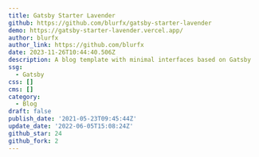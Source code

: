 ```yaml
---
title: Gatsby Starter Lavender
github: https://github.com/blurfx/gatsby-starter-lavender
demo: https://gatsby-starter-lavender.vercel.app/
author: blurfx
author_link: https://github.com/blurfx
date: 2023-11-26T10:44:40.506Z
description: A blog template with minimal interfaces based on Gatsby
ssg:
  - Gatsby
css: []
cms: []
category:
  - Blog
draft: false
publish_date: '2021-05-23T09:45:44Z'
update_date: '2022-06-05T15:08:24Z'
github_star: 24
github_fork: 2
---
```

